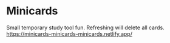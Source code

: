 # Minicards
Small temporary study tool fun. Refreshing will delete all cards.
https://minicards-minicards-minicards.netlify.app/